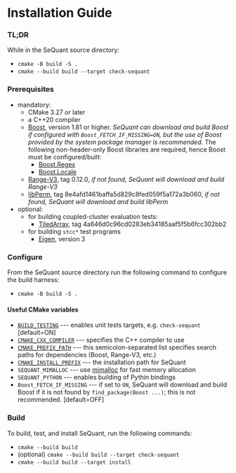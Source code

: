 # Installation Guide


### TL;DR
While in the SeQuant source directory:
* `cmake -B build -S .`
* `cmake --build build --target check-sequant`

### Prerequisites
  * mandatory:
    * CMake 3.27 or later
    * a C++20 compiler
    * [Boost](https://www.boost.org/), version 1.81 or higher. *SeQuant can download and build Boost if configured with `Boost_FETCH_IF_MISSING=ON`, but the use of Boost provided by the system package manager is recommended.* The following non-header-only Boost libraries are required, hence Boost must be configured/built:
      - [Boost.Regex](https://www.boost.org/doc/libs/master/libs/regex/doc/html/index.html)
      - [Boost.Locale](https://www.boost.org/doc/libs/master/libs/locale/doc/html/index.html)
    * [Range-V3](https://github.com/ericniebler/range-v3.git), tag 0.12.0, *if not found, SeQuant will download and build Range-V3*
    * [libPerm](https://github.com/Krzmbrzl/libPerm), tag 8e4afd1461baffa5d829c8fed059f5a172a3b060, *if not found, SeQuant will download and build libPerm*
  * optional:
    * for building coupled-cluster evaluation tests:
      * [TiledArray](https://github.com/ValeevGroup/tiledarray.git), tag 4a646d0c96cd0283eb34185aaf5f5b6fcc302bb2
    * for building `stcc*` test programs
        * [Eigen](http://eigen.tuxfamily.org/), version 3

### Configure

From the SeQuant source directory run the following command to configure the build harness:
* `cmake -B build -S .`

#### Useful CMake variables
  * [`BUILD_TESTING`](https://cmake.org/cmake/help/latest/module/CTest.html) --- enables unit tests targets, e.g. `check-sequant` [default=ON]
  * [`CMAKE_CXX_COMPILER`](https://cmake.org/cmake/help/latest/variable/CMAKE_LANG_COMPILER.html#variable:CMAKE_%3CLANG%3E_COMPILER) --- specifies the C++ compiler to use
  * [`CMAKE_PREFIX_PATH`](https://cmake.org/cmake/help/latest/variable/CMAKE_PREFIX_PATH.html) --- this semicolon-separated list specifies search paths for dependencies (Boost, Range-V3, etc.)
  * [`CMAKE_INSTALL_PREFIX`](https://cmake.org/cmake/help/latest/variable/CMAKE_INSTALL_PREFIX.html) --- the installation path for SeQuant
  * `SEQUANT_MIMALLOC` --- use [mimalloc](https://github.com/microsoft/mimalloc) for fast memory allocation
  * `SEQUANT_PYTHON` --- enables building of Pythin bindings
  * `Boost_FETCH_IF_MISSING` --- if set to `ON`, SeQuant will download and build Boost if it is not found by `find_package(Boost ...)`; this is not recommended. [default=OFF]

### Build

To build, test, and install SeQuant, run the following commands:
* `cmake --build build`
* (optional) `cmake --build build --target check-sequant`
* `cmake --build build --target install`
